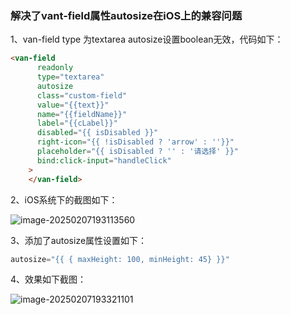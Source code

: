 ### 解决了vant-field属性autosize在iOS上的兼容问题

1、van-field type 为textarea autosize设置boolean无效，代码如下：

```html
<van-field
      readonly
      type="textarea"
      autosize
      class="custom-field"
      value="{{text}}"
      name="{{fieldName}}"
      label="{{cLabel}}"
      disabled="{{ isDisabled }}"
      right-icon="{{ !isDisabled ? 'arrow' : ''}}"
      placeholder="{{ isDisabled ? '' : '请选择' }}"
      bind:click-input="handleClick"
    >
    </van-field>

```



2、iOS系统下的截图如下：

![image-20250207193113560](C:\Users\pengxueyou\AppData\Roaming\Typora\typora-user-images\image-20250207193113560.png)

3、添加了autosize属性设置如下：

```js
autosize="{{ { maxHeight: 100, minHeight: 45} }}"
```



4、效果如下截图：

![image-20250207193321101](C:\Users\pengxueyou\AppData\Roaming\Typora\typora-user-images\image-20250207193321101.png)